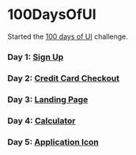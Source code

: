 # 100DaysOfUI

Started the [100 days of UI](http://www.dailyui.co/) challenge.

### Day 1: [Sign Up](https://codepen.io/anewmodern/full/vJopoE/)
### Day 2: [Credit Card Checkout](https://codepen.io/anewmodern/full/GMKwzG/)
### Day 3: [Landing Page](https://codepen.io/anewmodern/full/JrjpBV/)
### Day 4: [Calculator](https://codepen.io/anewmodern/full/wrBrEW/)
### Day 5: [Application Icon](https://codepen.io/anewmodern/pen/QqbNEb)
